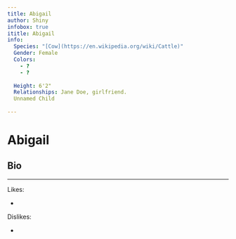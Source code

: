 ```yaml
---
title: Abigail
author: Shiny
infobox: true
ititle: Abigail
info:
  Species: "[Cow](https://en.wikipedia.org/wiki/Cattle)"
  Gender: Female
  Colors:
    - ?
    - ?
    
  Height: 6'2"
  Relationships: Jane Doe, girlfriend.
  Unnamed Child
  
---
```


Abigail
=======

## Bio


---

Likes:

  * 
 
  

Dislikes:

  * 
